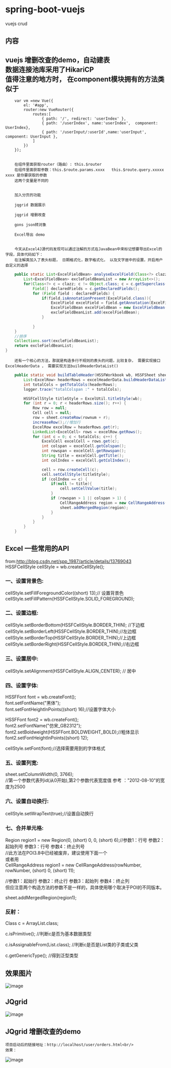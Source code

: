 # spring-boot-vuejs
vuejs crud

## 内容
vuejs 增删改查的demo，自动建表 <br>
数据连接池库采用了HikariCP<br>
值得注意的地方时， 在component模块拥有的方法类似于<br>
-----------------------------------------
		var vm =new Vue({
	    	el: '#app',
	    	router:new VueRouter({
		    	routes:[
		    		{ path: '/', redirect: 'userIndex' },
		    		{ path: '/userIndex', name:'userIndex',  component: UserIndex},
		    		{ path: '/userInput/:userId',name:'userInput', component: UserInput },
		    	]
	    	})
		});
		
		
		在组件里面获取router（路由）: this.$router
		在组件里面获取参数：this.$route.params.xxxx   this.$route.query.xxxxx   xxxx 是你要获取的参数
		这两个变量是不同的
		
		
		加入分页的功能
		
		jqgrid 数据展示
		
		jqgrid 增删改查
		
		gons json转对象
		
		Excel导出 demo 
		
		
		今天从Excel4J源代码发现可以通过注解的方式在JavaBean中来标记想要导出Excel的字段，具体代码如下：
		在注解类加入了表头标题， 日期格式化，数字格式化， 以及文字居中的设置，开启用户自定义的选择
		
```java
	public static List<ExcelFieldBean> analyseExcelField(Class<?> clazz) {
		List<ExcelFieldBean> excleFieldBeanList = new ArrayList<>();
		for(Class<?> c = clazz; c != Object.class; c = c.getSuperclass()){
			Field[] declaredFields = c.getDeclaredFields();
			for (Field field : declaredFields) {
				if(field.isAnnotationPresent(ExcelField.class)){
					ExcelField excelField = field.getAnnotation(ExcelField.class);
					ExcelFieldBean excelFieldBean = new ExcelFieldBean(excelField.title(), excelField.order(), field.getName(), field.getType());
					excleFieldBeanList.add(excelFieldBean);
				}
				
			}
	}
	//排序
	Collections.sort(excleFieldBeanList);
	return excleFieldBeanList;
}
```		

		还有一个核心的方法，那就是构造多行不规则的表头的问题，比较复杂， 需要实现接口ExcelHeaderData ， 需要实现方法buildHeaderDataList()
```java
	public static void buildTableHeader(HSSFWorkbook wb, HSSFSheet sheet, ExcelHeaderData excelHeaderData, int rownum) {
		List<ExcelRow> headerRows = excelHeaderData.buildHeaderDataList();
		int totalCols = getTotalCols(headerRows);
		logger.trace("totalColspan :" + totalCols);

		HSSFCellStyle titleStyle = ExcelUtil.titleStyle(wb);
		for (int r = 0; r < headerRows.size(); r++) {
			Row row = null;
			Cell cell = null;
			row = sheet.createRow(rownum + r);
			increaseRow();//增加行
			ExcelRow excelRow = headerRows.get(r);
			LinkedList<ExcelCell> rows = excelRow.getRows();
			for (int c = 0; c < totalCols; c++) {
				ExcelCell excelCell = rows.get(c);
				int colspan = excelCell.getColspan();
				int rowspan = excelCell.getRowspan();
				String title = excelCell.getTitle();
				int colIndex = excelCell.getColIndex();

				cell = row.createCell(c);
				cell.setCellStyle(titleStyle);
				if (colIndex == c) {
					if(null != title){
						cell.setCellValue(title);
					}
					if (rowspan > 1 || colspan > 1) {
						CellRangeAddress region = new CellRangeAddress(rownum + r, rownum + r + rowspan - 1, c, c + colspan - 1);
						sheet.addMergedRegion(region);
					}
				}
			}
		}
	}
```




## Excel 一些常用的API
from:http://blog.csdn.net/spp_1987/article/details/13769043  
HSSFCellStyle cellStyle = wb.createCellStyle();    
### 一、设置背景色:  
  
  
cellStyle.setFillForegroundColor((short) 13);// 设置背景色    
cellStyle.setFillPattern(HSSFCellStyle.SOLID_FOREGROUND);    
### 二、设置边框:  
  
  
cellStyle.setBorderBottom(HSSFCellStyle.BORDER_THIN); //下边框    
cellStyle.setBorderLeft(HSSFCellStyle.BORDER_THIN);//左边框    
cellStyle.setBorderTop(HSSFCellStyle.BORDER_THIN);//上边框    
cellStyle.setBorderRight(HSSFCellStyle.BORDER_THIN);//右边框    
### 三、设置居中:  
  
  
cellStyle.setAlignment(HSSFCellStyle.ALIGN_CENTER); // 居中    
### 四、设置字体:  
HSSFFont font = wb.createFont();    
font.setFontName("黑体");    
font.setFontHeightInPoints((short) 16);//设置字体大小    
    
HSSFFont font2 = wb.createFont();    
font2.setFontName("仿宋_GB2312");    
font2.setBoldweight(HSSFFont.BOLDWEIGHT_BOLD);//粗体显示    
font2.setFontHeightInPoints((short) 12);    
    
cellStyle.setFont(font);//选择需要用到的字体格式    
### 五、设置列宽:  
  
sheet.setColumnWidth(0, 3766);   
//第一个参数代表列id(从0开始),第2个参数代表宽度值  参考 ："2012-08-10"的宽度为2500    
### 六、设置自动换行:  
  
cellStyle.setWrapText(true);//设置自动换行    
### 七、合并单元格:  
  
Region region1 = new Region(0, (short) 0, 0, (short) 6);//参数1：行号 参数2：起始列号 参数3：行号 参数4：终止列号    
//此方法在POI3.8中已经被废弃，建议使用下面一个    
或者用  
CellRangeAddress region1 = new CellRangeAddress(rowNumber, rowNumber, (short) 0, (short) 11);     
  
  
//参数1：起始行 参数2：终止行 参数3：起始列 参数4：终止列      
但应注意两个构造方法的参数不是一样的，具体使用哪个取决于POI的不同版本。   
  
  
sheet.addMergedRegion(region1);    


### 反射：
Class c = ArrayList.class;

c.isPrimitive(); //判断c是否为基本数据类型

c.isAssignableFrom(List.class);  //判断c是否是List类的子类或父类

c.getGenericType(); //得到泛型类型

		
		
## 效果图片
![image](https://github.com/ninuxGithub/spring-boot-vuejs/blob/master/vue.png)


## JQgrid
![image](https://github.com/ninuxGithub/spring-boot-vuejs/blob/master/jQgridTable.png)

## JQgrid 增删改查的demo
	项目启动后的链接地址：http://localhost/user/orders.html<br/>
	效果：
![image](https://github.com/ninuxGithub/spring-boot-vuejs/blob/master/jqgrid-curd.png)




		
